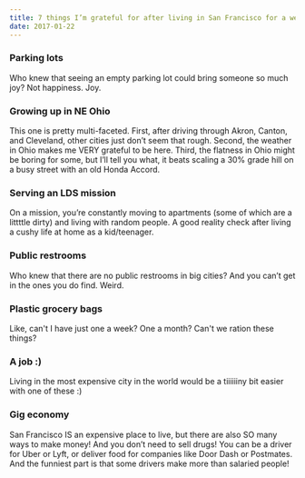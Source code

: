 ```yaml
---
title: 7 things I’m grateful for after living in San Francisco for a week
date: 2017-01-22
---
```


### Parking lots
Who knew that seeing an empty parking lot could bring someone so much joy? Not happiness. Joy.

### Growing up in NE Ohio

This one is pretty multi-faceted. First, after driving through Akron, Canton, and Cleveland, other cities just don’t seem that rough. Second, the weather in Ohio makes me VERY grateful to be here. Third, the flatness in Ohio might be boring for some, but I’ll tell you what, it beats scaling a 30% grade hill on a busy street with an old Honda Accord.

### Serving an LDS mission
On a mission, you’re constantly moving to apartments (some of which are a littttle dirty) and living with random people. A good reality check after living a cushy life at home as a kid/teenager.

### Public restrooms
Who knew that there are no public restrooms in big cities? And you can’t get in the ones you do find. Weird.

### Plastic grocery bags
Like, can't I have just one a week? One a month? Can't we ration these things?

### A job :)
Living in the most expensive city in the world would be a tiiiiiiny bit easier with one of these :)

### Gig economy
San Francisco IS an expensive place to live, but there are also SO many ways to make money! And you don’t need to sell drugs! You can be a driver for Uber or Lyft, or deliver food for companies like Door Dash or Postmates. And the funniest part is that some drivers make more than salaried people!